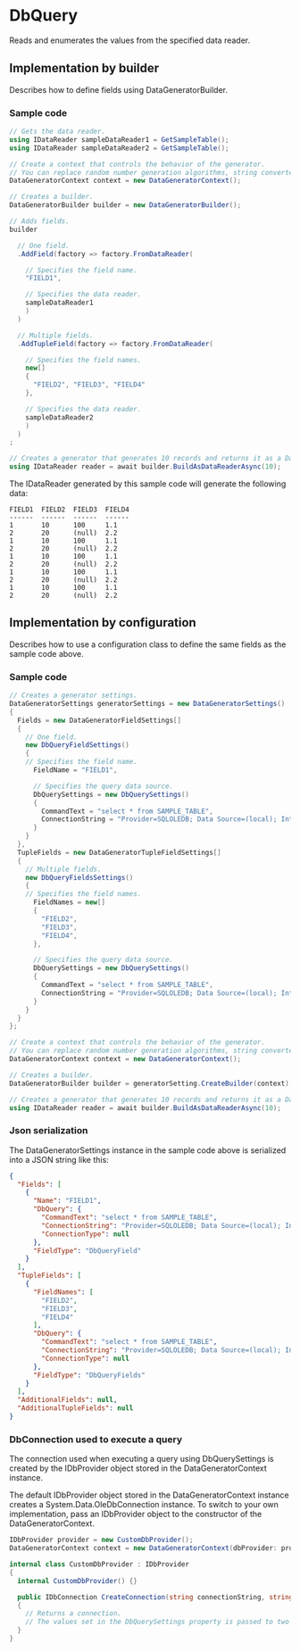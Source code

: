 # DbQuery

Reads and enumerates the values from the specified data reader.

## Implementation by builder

Describes how to define fields using DataGeneratorBuilder.

### Sample code

```c#
// Gets the data reader.
using IDataReader sampleDataReader1 = GetSampleTable();
using IDataReader sampleDataReader2 = GetSampleTable();

// Create a context that controls the behavior of the generator.
// You can replace random number generation algorithms, string converters, etc. with your own implementation.
DataGeneratorContext context = new DataGeneratorContext();

// Creates a builder.
DataGeneratorBuilder builder = new DataGeneratorBuilder();

// Adds fields.
builder

  // One field.
  .AddField(factory => factory.FromDataReader(

    // Specifies the field name.
    "FIELD1",

    // Specifies the data reader.
    sampleDataReader1
    )
  )

  // Multiple fields.
  .AddTupleField(factory => factory.FromDataReader(

    // Specifies the field names.
    new[]
    {
      "FIELD2", "FIELD3", "FIELD4"
    },

    // Specifies the data reader.
    sampleDataReader2
    )
  )
;

// Creates a generator that generates 10 records and returns it as a DataReader.
using IDataReader reader = await builder.BuildAsDataReaderAsync(10);
```

The IDataReader generated by this sample code will generate the following data:

```console
FIELD1  FIELD2  FIELD3  FIELD4
------  ------  ------  ------
1       10      100     1.1
2       20      (null)  2.2
1       10      100     1.1
2       20      (null)  2.2
1       10      100     1.1
2       20      (null)  2.2
1       10      100     1.1
2       20      (null)  2.2
1       10      100     1.1
2       20      (null)  2.2
```

## Implementation by configuration

Describes how to use a configuration class to define the same fields as the sample code above.

### Sample code

```c#
// Creates a generator settings.
DataGeneratorSettings generatorSettings = new DataGeneratorSettings()
{
  Fields = new DataGeneratorFieldSettings[]
  {
    // One field.
    new DbQueryFieldSettings()
    {
    // Specifies the field name.
      FieldName = "FIELD1",

      // Specifies the query data source.
      DbQuerySettings = new DbQuerySettings()
      {
        CommandText = "select * from SAMPLE_TABLE",
        ConnectionString = "Provider=SQLOLEDB; Data Source=(local); Integrated Security=SSPI"
      }
    }
  },
  TupleFields = new DataGeneratorTupleFieldSettings[]
  {
    // Multiple fields.
    new DbQueryFieldsSettings()
    {
    // Specifies the field names.
      FieldNames = new[]
      {
        "FIELD2",
        "FIELD3",
        "FIELD4",
      },

      // Specifies the query data source.
      DbQuerySettings = new DbQuerySettings()
      {
        CommandText = "select * from SAMPLE_TABLE",
        ConnectionString = "Provider=SQLOLEDB; Data Source=(local); Integrated Security=SSPI"
      }
    }
  }
};

// Create a context that controls the behavior of the generator.
// You can replace random number generation algorithms, string converters, etc. with your own implementation.
DataGeneratorContext context = new DataGeneratorContext();

// Creates a builder.
DataGeneratorBuilder builder = generatorSetting.CreateBuilder(context);

// Creates a generator that generates 10 records and returns it as a DataReader.
using IDataReader reader = await builder.BuildAsDataReaderAsync(10);
```


### Json serialization

The DataGeneratorSettings instance in the sample code above is serialized into a JSON string like this:

```json
{
  "Fields": [
    {
      "Name": "FIELD1",
      "DbQuery": {
        "CommandText": "select * from SAMPLE_TABLE",
        "ConnectionString": "Provider=SQLOLEDB; Data Source=(local); Integrated Security=SSPI",
        "ConnectionType": null
      },
      "FieldType": "DbQueryField"
    }
  ],
  "TupleFields": [
    {
      "FieldNames": [
        "FIELD2",
        "FIELD3",
        "FIELD4"
      ],
      "DbQuery": {
        "CommandText": "select * from SAMPLE_TABLE",
        "ConnectionString": "Provider=SQLOLEDB; Data Source=(local); Integrated Security=SSPI",
        "ConnectionType": null
      },
      "FieldType": "DbQueryFields"
    }
  ],
  "AdditionalFields": null,
  "AdditionalTupleFields": null
}
```

### DbConnection used to execute a query

The connection used when executing a query using DbQuerySettings is created by the IDbProvider object stored in the DataGeneratorContext instance. 

The default IDbProvider object stored in the DataGeneratorContext instance creates a System.Data.OleDbConnection instance. To switch to your own implementation, pass an IDbProvider object to the constructor of the DataGeneratorContext.

```c#
IDbProvider provider = new CustomDbProvider();
DataGeneratorContext context = new DataGeneratorContext(dbProvider: provider);

internal class CustomDbProvider : IDbProvider
{
  internal CustomDbProvider() {}

  public IDbConnection CreateConnection(string connectionString, string? connectionTypeName = null)
  {
    // Returns a connection.
    // The values set in the DbQuerySettings property is passed to two parameters of this method, connectionString and connectionTypeName.
  }
}
```